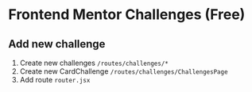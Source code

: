 # Frontend Mentor Challenges (Free)

## Add new challenge
1. Create new challenges `/routes/challenges/*`
2. Create new CardChallenge `/routes/challenges/ChallengesPage`
3. Add route `router.jsx`